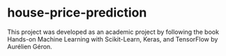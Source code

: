 # house-price-prediction

This project was developed as an academic project by following the book Hands-on Machine Learning with Scikit-Learn, Keras, and TensorFlow by Aurélien Géron.
